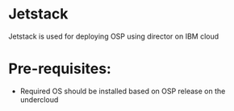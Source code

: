 # Jetstack

Jetstack is used for deploying OSP using director on IBM cloud

Pre-requisites:
===============

- Required OS should be installed based on OSP release on the undercloud
